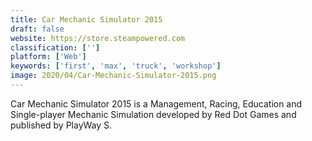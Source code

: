 ```yaml
---
title: Car Mechanic Simulator 2015
draft: false 
website: https://store.steampowered.com
classification: ['']
platform: ['Web']
keywords: ['first', 'max', 'truck', 'workshop']
image: 2020/04/Car-Mechanic-Simulator-2015.png
---
```

Car Mechanic Simulator 2015 is a Management, Racing, Education and Single-player Mechanic Simulation developed by Red Dot Games and published by PlayWay S.